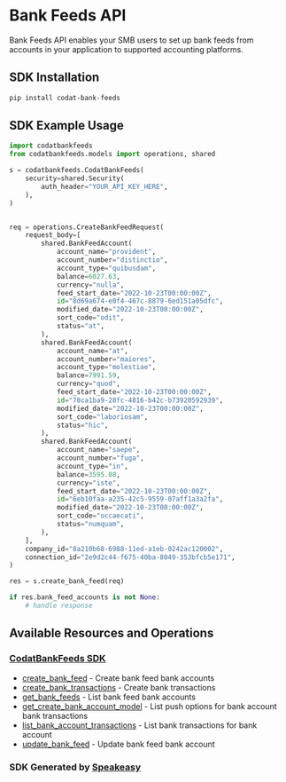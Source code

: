 # Bank Feeds API

Bank Feeds API enables your SMB users to set up bank feeds from accounts in your application to supported accounting platforms. 

<!-- Start SDK Installation -->
## SDK Installation

```bash
pip install codat-bank-feeds
```
<!-- End SDK Installation -->

## SDK Example Usage
<!-- Start SDK Example Usage -->
```python
import codatbankfeeds
from codatbankfeeds.models import operations, shared

s = codatbankfeeds.CodatBankFeeds(
    security=shared.Security(
        auth_header="YOUR_API_KEY_HERE",
    ),
)


req = operations.CreateBankFeedRequest(
    request_body=[
        shared.BankFeedAccount(
            account_name="provident",
            account_number="distinctio",
            account_type="quibusdam",
            balance=6027.63,
            currency="nulla",
            feed_start_date="2022-10-23T00:00:00Z",
            id="8d69a674-e0f4-467c-8879-6ed151a05dfc",
            modified_date="2022-10-23T00:00:00Z",
            sort_code="odit",
            status="at",
        ),
        shared.BankFeedAccount(
            account_name="at",
            account_number="maiores",
            account_type="molestiae",
            balance=7991.59,
            currency="quod",
            feed_start_date="2022-10-23T00:00:00Z",
            id="78ca1ba9-28fc-4816-b42c-b73920592939",
            modified_date="2022-10-23T00:00:00Z",
            sort_code="laboriosam",
            status="hic",
        ),
        shared.BankFeedAccount(
            account_name="saepe",
            account_number="fuga",
            account_type="in",
            balance=3595.08,
            currency="iste",
            feed_start_date="2022-10-23T00:00:00Z",
            id="6eb10faa-a235-42c5-9559-07aff1a3a2fa",
            modified_date="2022-10-23T00:00:00Z",
            sort_code="occaecati",
            status="numquam",
        ),
    ],
    company_id="8a210b68-6988-11ed-a1eb-0242ac120002",
    connection_id="2e9d2c44-f675-40ba-8049-353bfcb5e171",
)

res = s.create_bank_feed(req)

if res.bank_feed_accounts is not None:
    # handle response
```
<!-- End SDK Example Usage -->

<!-- Start SDK Available Operations -->
## Available Resources and Operations

### [CodatBankFeeds SDK](docs/codatbankfeeds/README.md)

* [create_bank_feed](docs/codatbankfeeds/createbankfeed.md) - Create bank feed bank accounts
* [create_bank_transactions](docs/codatbankfeeds/createbanktransactions.md) - Create bank transactions
* [get_bank_feeds](docs/codatbankfeeds/getbankfeeds.md) - List bank feed bank accounts
* [get_create_bank_account_model](docs/codatbankfeeds/getcreatebankaccountmodel.md) - List push options for bank account bank transactions
* [list_bank_account_transactions](docs/codatbankfeeds/listbankaccounttransactions.md) - List bank transactions for bank account
* [update_bank_feed](docs/codatbankfeeds/updatebankfeed.md) - Update bank feed bank account
<!-- End SDK Available Operations -->

### SDK Generated by [Speakeasy](https://docs.speakeasyapi.dev/docs/using-speakeasy/client-sdks)
